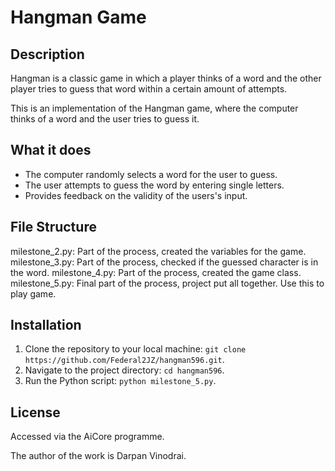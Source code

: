 # Hangman Game
## Description
Hangman is a classic game in which a player thinks of a word and the other player tries to guess that word within a certain amount of attempts.

This is an implementation of the Hangman game, where the computer thinks of a word and the user tries to guess it. 

## What it does
- The computer randomly selects a word for the user to guess.
- The user attempts to guess the word by entering single letters.
- Provides feedback on the validity of the users's input.

## File Structure
milestone_2.py: Part of the process, created the variables for the game.
milestone_3.py: Part of the process, checked if the guessed character is in the word.
milestone_4.py: Part of the process, created the game class.
milestone_5.py: Final part of the process, project put all together. Use this to play game.

## Installation
1. Clone the repository to your local machine: ```git clone https://github.com/Federal2JZ/hangman596.git```.
2. Navigate to the project directory: ```cd hangman596```.
3. Run the Python script: ```python milestone_5.py```.

## License
 Accessed via the AiCore programme.

The author of the work is Darpan Vinodrai.
